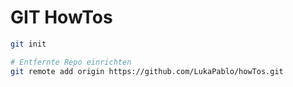# GIT HowTos

```bash
git init
```

```bash
# Entfernte Repo einrichten
git remote add origin https://github.com/LukaPablo/howTos.git
```
